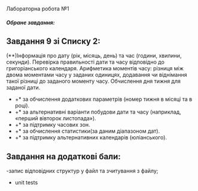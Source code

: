 Лабораторна робота №1


##### Обране завдання:

## Завдання 9 зі Списку 2: 

(*\*)Інформація про дату (рік, місяць, день) та час (години, хвилини, секунди). Перевірка правильності дати та часу відповідно до григоріанського календаря. Арифметика моментів часу: різниця між двома моментами часу у заданих одиницях, додавання чи віднімання такої різниці до заданого моменту часу. Обчислення дня тижня для заданої дати.
- +\* за обчислення додаткових параметрів (номер тижня в місяці та в році).
- +\* за альтернативні варіанти побудови дати та часу (наприклад, «перший вівторок листопада»).
- +\* за підтримку часових зон.
- +\* за обчислення статистики(за даним діапазоном дат).
- +\* за підтримку альтернативних календарів (юліанського).


## Завдання на додаткові бали:
-запис відповідних структур у файл та зчитування з файлу;
- unit tests
